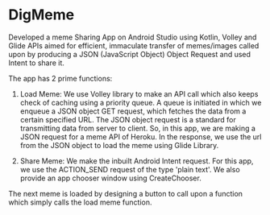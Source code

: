 # DigMeme
Developed a meme Sharing App on Android Studio using Kotlin, Volley and Glide APIs aimed for efficient, immaculate transfer of memes/images called upon by producing a JSON (JavaScript Object) Object Request and used Intent to share it.

The app has 2 prime functions:

1) Load Meme: We use Volley library to make an API call which also keeps check of caching using a priority queue. A queue is initiated in which we enqueue a JSON object GET request, which fetches the data from a certain specified URL.
The JSON object request is a standard for transmitting data from server to client. So, in this app, we are making a JSON request for a meme API of Heroku. In the response, we use the url from the JSON object to load the meme using 
Glide Library.

2) Share Meme: We make the inbuilt Android Intent request. For this app, we use the ACTION_SEND request of the type 'plain text'. We also provide an app chooser window using CreateChooser.

The next meme is loaded by designing a button to call upon a function which simply calls the load meme function.
    
